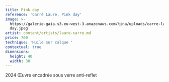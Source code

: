 ```yaml
---
title: Pink day
reference: 'Carré Laure, Pink day'
image: >-
  https://galerie-gaia.s3.eu-west-3.amazonaws.com/tina/uploads/carre-laure/galerie-gaia-carre-laure-pink
  day.jpeg
artist: content/artists/laure-carre.md
price: 700
technique: 'Huile sur calque '
contextual: true
dimensions:
  height: 40
  width: 30
---
```


2024 Œuvre encadrée sous verre anti-reflet
